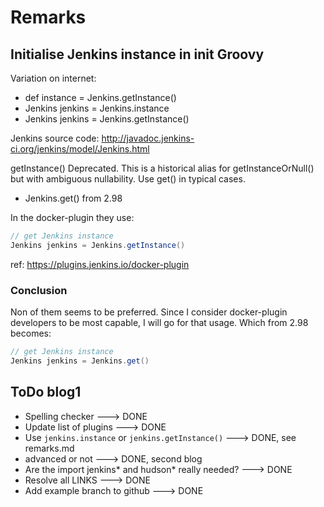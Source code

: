 # Remarks

## Initialise Jenkins instance in init Groovy

Variation on internet:
- def instance = Jenkins.getInstance()
- Jenkins jenkins = Jenkins.instance
- Jenkins jenkins = Jenkins.getInstance()

Jenkins source code: http://javadoc.jenkins-ci.org/jenkins/model/Jenkins.html

getInstance()
Deprecated. 
This is a historical alias for getInstanceOrNull() but with ambiguous nullability. Use get() in typical cases.

- Jenkins.get() from 2.98

In the docker-plugin they use:

```groovy
// get Jenkins instance
Jenkins jenkins = Jenkins.getInstance()
```

ref: https://plugins.jenkins.io/docker-plugin

### Conclusion
Non of them seems to be preferred. 
Since I consider docker-plugin developers to be most capable, 
I will go for that usage.
Which from 2.98 becomes:

```groovy
// get Jenkins instance
Jenkins jenkins = Jenkins.get()
```



## ToDo blog1
- Spelling checker  ---> DONE
- Update list of plugins  ---> DONE
- Use `jenkins.instance` or `jenkins.getInstance()`   ---> DONE, see remarks.md
- advanced or not  ---> DONE, second blog
- Are the import jenkins* and hudson* really needed? ---> DONE
- Resolve all LINKS ---> DONE
- Add example branch to github ---> DONE


